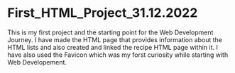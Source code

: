 # First_HTML_Project_31.12.2022
This is my first project and the starting point for the Web Development Journey.
I have made the HTML page that provides information about the HTML lists and also created and linked the recipe HTML page within it.
I have also used the Favicon which was my forst curiosity while starting with Web Developement.

